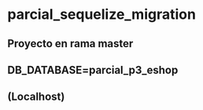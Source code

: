 # parcial_sequelize_migration

## Proyecto en rama master
## DB_DATABASE=parcial_p3_eshop
## (Localhost)
